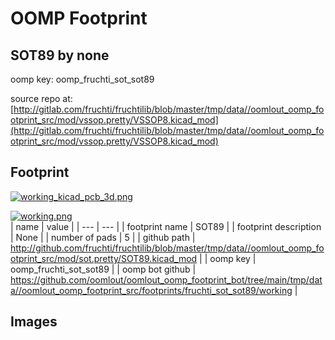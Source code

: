 # OOMP Footprint  
## SOT89  by none  
  
oomp key: oomp_fruchti_sot_sot89  
  
source repo at: [http://gitlab.com/fruchti/fruchtilib/blob/master/tmp/data//oomlout_oomp_footprint_src/mod/vssop.pretty/VSSOP8.kicad_mod](http://gitlab.com/fruchti/fruchtilib/blob/master/tmp/data//oomlout_oomp_footprint_src/mod/vssop.pretty/VSSOP8.kicad_mod)  
## Footprint  
  
[![working_kicad_pcb_3d.png](working_kicad_pcb_3d_600.png)](working_kicad_pcb_3d.png)  
  
[![working.png](working_600.png)](working.png)  
| name | value | 
| --- | --- | 
| footprint name | SOT89 | 
| footprint description | None | 
| number of pads | 5 | 
| github path | http://github.com/fruchti/fruchtilib/blob/master/tmp/data//oomlout_oomp_footprint_src/mod/sot.pretty/SOT89.kicad_mod | 
| oomp key | oomp_fruchti_sot_sot89 | 
| oomp bot github | https://github.com/oomlout/oomlout_oomp_footprint_bot/tree/main/tmp/data//oomlout_oomp_footprint_src/footprints/fruchti_sot_sot89/working | 
## Images  
